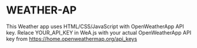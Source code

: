 # WEATHER-AP
This Weather app uses HTML/CSS/JavaScript with OpenWeatherApp API key.
Relace YOUR_API_KEY in WeA.js with your actual  OpenWeatherApp API key from https://home.openweathermap.org/api_keys
